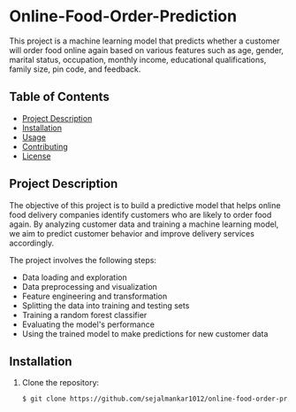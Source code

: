 # Online-Food-Order-Prediction
This project is a machine learning model that predicts whether a customer will order food online again based on various features such as age, gender, marital status, occupation, monthly income, educational qualifications, family size, pin code, and feedback.

## Table of Contents

- [Project Description](#project-description)
- [Installation](#installation)
- [Usage](#usage)
- [Contributing](#contributing)
- [License](#license)

## Project Description

The objective of this project is to build a predictive model that helps online food delivery companies identify customers who are likely to order food again. By analyzing customer data and training a machine learning model, we aim to predict customer behavior and improve delivery services accordingly.

The project involves the following steps:
- Data loading and exploration
- Data preprocessing and visualization
- Feature engineering and transformation
- Splitting the data into training and testing sets
- Training a random forest classifier
- Evaluating the model's performance
- Using the trained model to make predictions for new customer data

## Installation

1. Clone the repository:
   ```bash
   $ git clone https://github.com/sejalmankar1012/online-food-order-prediction.git

